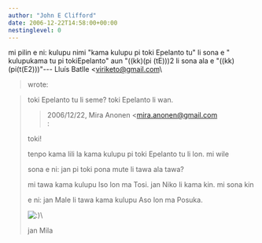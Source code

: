```yaml
---
author: "John E Clifford"
date: 2006-12-22T14:58:00+00:00
nestinglevel: 0
---
```

mi pilin e ni: kulupu nimi "kama kulupu pi toki Epelanto tu" li sona e " kulupukama tu pi tokiEpelanto" aun "((kk)(pi (tE)))2 li sona ala e "((kk)(pi(t(E2)))"---
 Lluís Batlle <[viriketo@gmail.com](mailto://viriketo@gmail.com)\
> wrote:

> toki Epelanto tu li seme?
> toki Epelanto li wan.
>> 2006/12/22, Mira Anonen <[mira.anonen@gmail.com](mailto://mira.anonen@gmail.com)\
>:
> 
>> 
> toki!
> 
>> 
> tenpo kama lili la kama kulupu pi toki Epelanto tu li lon. mi wile
> 
> sona e ni: jan pi toki pona mute li tawa ala tawa?
> 
>> 
> mi tawa kama kulupu Iso lon ma Tosi. jan Niko li kama kin. mi sona kin
> 
> e ni: jan Male li tawa kama kulupu Aso lon ma Posuka.
> 
>> 
> ![:)](images/smilies/icon_e_smile.gif "Smile")\
> 
> jan Mila
> 
>> 
>>